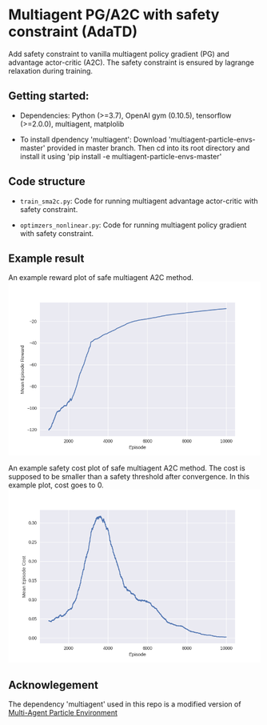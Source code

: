 
# Multiagent PG/A2C with safety constraint (AdaTD)

Add safety constraint to vanilla multiagent policy gradient (PG) and advantage actor-critic (A2C). The safety constraint is ensured by lagrange relaxation during training.

## Getting started:

- Dependencies: Python (>=3.7), OpenAI gym (0.10.5), tensorflow (>=2.0.0), multiagent, matplolib

- To install dpendency 'multiagent': Download 'multiagent-particle-envs-master' provided in master branch. Then cd into its root directory and install it using 'pip install -e multiagent-particle-envs-master'

## Code structure

- `train_sma2c.py`: Code for running multiagent advantage actor-critic with safety constraint.

- `optimzers_nonlinear.py`: Code for running multiagent policy gradient with safety constraint.

## Example result
An example reward plot of safe multiagent A2C method.
![alt text](https://github.com/hanshen95/multiagent-pg-a2c-with-safety-constraint/blob/master/Mean_Episode_Rewards_SMA2C.png?raw=true)

An example safety cost plot of safe multiagent A2C method. The cost is supposed to be smaller than a safety threshold after convergence. In this example plot, cost goes to 0.
![alt text](https://github.com/hanshen95/multiagent-pg-a2c-with-safety-constraint/blob/master/Mean_Episode_Costs_SMA2C.png?raw=true)

## Acknowlegement

The dependency 'multiagent' used in this repo is a modified version of [Multi-Agent Particle Environment](https://github.com/openai/multiagent-particle-envs/blob/master/README.md#multi-agent-particle-environment)
